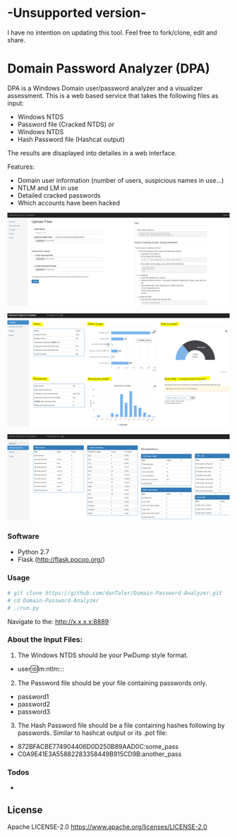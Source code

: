# -Unsupported version-

I have no intention on updating this tool. Feel free to fork/clone, edit and share.



# Domain Password Analyzer (DPA)

DPA is a Windows Domain user/password analyzer and a visualizer assessment. This is a web based service that takes the following files as input:
- Windows NTDS
- Password file (Cracked NTDS)
 or
- Windows NTDS 
- Hash Password file (Hashcat output)


The results are disaplayed into detailes in a web interface.

Features:
- Domain user information (number of users, suspicious names in use...)
- NTLM and LM in use
- Detailed cracked passwords
- Which accounts have been hacked

![alt tag](https://github.com/danTaler/Domain-Password-Analyzer/blob/master/screenshots/screenshot_1.PNG)

![alt tag](https://github.com/danTaler/Domain-Password-Analyzer/blob/master/screenshots/screenshot_2.PNG)

![alt tag](https://github.com/danTaler/Domain-Password-Analyzer/blob/master/screenshots/screenshot_3.PNG)


### Software

- Python 2.7
- Flask (http://flask.pocoo.org/)

### Usage

```sh
# git clone https://github.com/danTaler/Domain-Password-Analyzer.git
# cd Domain-Password-Analyzer
# ./run.py
```
Navigate to the: http://x.x.x.x:8889


### About the Input Files:

1. The Windows NTDS should be your PwDump style format.
- user:id:lm:ntlm:::

2. The Password file should be your file containing passwords only.
- password1
- password2
- password3

3. The Hash Password file should be a file containing hashes following by passwords. Similar to hashcat output or its .pot file:
- 872BFACBE774904406D0D250B89AAD0C:some_pass
- C0A9E41E3A55882283358449B915CD9B:another_pass



### Todos

 -
 
 
 License
-------------

Apache LICENSE-2.0
https://www.apache.org/licenses/LICENSE-2.0
